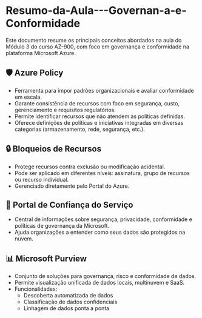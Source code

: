 # Resumo-da-Aula---Governan-a-e-Conformidade

Este documento resume os principais conceitos abordados na aula do Módulo 3 do curso AZ-900, com foco em governança e conformidade na plataforma Microsoft Azure.

## 🛡️ Azure Policy
- Ferramenta para impor padrões organizacionais e avaliar conformidade em escala.
- Garante consistência de recursos com foco em segurança, custo, gerenciamento e requisitos regulatórios.
- Permite identificar recursos que não atendem às políticas definidas.
- Oferece definições de políticas e iniciativas integradas em diversas categorias (armazenamento, rede, segurança, etc.).

## 🔒 Bloqueios de Recursos
- Protege recursos contra exclusão ou modificação acidental.
- Pode ser aplicado em diferentes níveis: assinatura, grupo de recursos ou recurso individual.
- Gerenciado diretamente pelo Portal do Azure.

## 🔐 Portal de Confiança do Serviço
- Central de informações sobre segurança, privacidade, conformidade e políticas de governança da Microsoft.
- Ajuda organizações a entender como seus dados são protegidos na nuvem.

## 📊 Microsoft Purview
- Conjunto de soluções para governança, risco e conformidade de dados.
- Permite visualização unificada de dados locais, multinuvem e SaaS.
- Funcionalidades:
  - Descoberta automatizada de dados
  - Classificação de dados confidenciais
  - Linhagem de dados ponta a ponta
